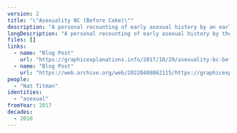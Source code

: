 ```yaml
---
version: 2
title: "\"Asexuality BC (Before Cake)\""
description: "A personal recounting of early asexual history by an early AVEN member"
longDescription: "A personal recounting of early asexual history by the creator of the Asexual LiveJournal community and the author of the original AVEN FAQ"
files: []
links:
  - name: "Blog Post"
    url: "https://graphicexplanations.info/2017/10/29/asexuality-bc-before-cake/"
  - name: "Blog Post"
    url: "https://web.archive.org/web/20220408062115/https://graphicexplanations.info/2017/10/29/asexuality-bc-before-cake/"
people:
  - "Nat Titman"
identities:
  - "asexual"
fromYear: 2017
decades:
  - 2010
---
```

